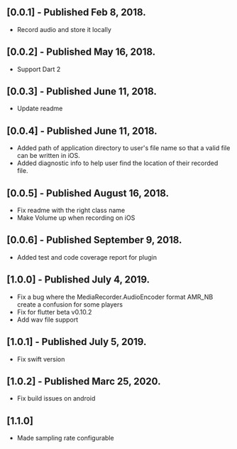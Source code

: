 ## [0.0.1] - Published Feb 8, 2018.

* Record audio and store it locally
  
## [0.0.2] - Published May 16, 2018.

* Support Dart 2

## [0.0.3] - Published June 11, 2018.

* Update readme

## [0.0.4] - Published June 11, 2018.

* Added path of application directory to user's file name so that a valid file can be written in iOS.
* Added diagnostic info to help user find the location of their recorded file.

## [0.0.5] - Published August 16, 2018.

* Fix readme with the right class name
* Make Volume up when recording on iOS

## [0.0.6] - Published September 9, 2018.

* Added test and code coverage report for plugin

## [1.0.0] - Published July 4, 2019.

* Fix a bug where the MediaRecorder.AudioEncoder format AMR_NB create a confusion for some players
* Fix for flutter beta v0.10.2
* Add wav file support

## [1.0.1] - Published July 5, 2019.

* Fix swift version

## [1.0.2] - Published Marc 25, 2020.

* Fix build issues on android

## [1.1.0]

* Made sampling rate configurable